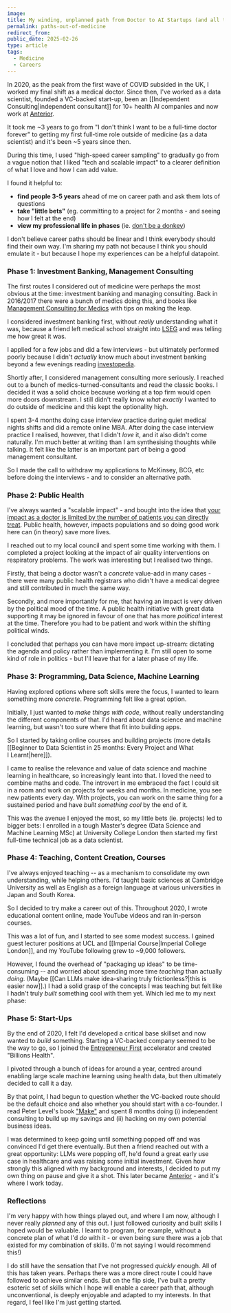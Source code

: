 ```yaml
---
image:
title: My winding, unplanned path from Doctor to AI Startups (and all the steps in between)
permalink: paths-out-of-medicine
redirect_from:
public_date: 2025-02-26
type: article
tags:
  - Medicine
  - Careers
---
```



In 2020, as the peak from the first wave of COVID subsided in the UK, I worked my final shift as a medical doctor. Since then, I've worked as a data scientist, founded a VC-backed start-up, been an [[Independent Consulting|independent consultant]] for 10+ health AI companies and now work at [Anterior](https://anterior.com/).

It took me ~3 years to go from "I don't think I want to be a full-time doctor forever" to getting my first full-time role outside of medicine (as a data scientist) and it's been ~5 years since then. 

During this time, I used "high-speed career sampling" to gradually go from a vague notion that I liked "tech and scalable impact" to a clearer definition of what I love and how I can add value.

I found it helpful to:
- **find people 3-5 years** ahead of me on career path and ask them lots of questions
- **take "little bets"** (eg. committing to a project for 2 months - and seeing how I felt at the end)
- **view my professional life in phases** (ie. [don't be a donkey](https://sive.rs/donkey))

I don't believe career paths should be linear and I think everybody should find their own way. I'm sharing my path not because I think you should emulate it - but because I hope my experiences can be a helpful datapoint.


### Phase 1: Investment Banking, Management Consulting
The first routes I considered out of medicine were perhaps the most obvious at the time: investment banking and managing consulting. Back in 2016/2017 there were a bunch of medics doing this, and books like [Management Consulting for Medics](https://www.amazon.co.uk/Management-Consulting-Medics-competition-Accelerator-ebook/dp/B019HVOBNY) with tips on making the leap.

I considered investment banking first, without *really* understanding what it was, because a friend left medical school straight into [LSEG](https://www.lseg.com/en) and was telling me how great it was.

I applied for a few jobs and did a few interviews - but ultimately performed poorly because I didn't *actually* know much about investment banking beyond a few evenings reading [investopedia](https://www.investopedia.com/).

Shortly after, I considered management consulting more seriously. I reached out to a bunch of medics-turned-consultants and read the classic books. I decided it was a solid choice because working at a top firm would open more doors downstream. I still didn't really know *what exactly* I wanted to do outside of medicine and this kept the optionality high.

I spent 3-4 months doing case interview practice during quiet medical nights shifts and did a remote online MBA. After doing the case interview practice I realised, however, that I didn't *love* it, and it also didn't come naturally. I'm much better at writing than I am synthesising thoughts while talking. It felt like the latter is an important part of being a good management consultant.

So I made the call to withdraw my applications to McKinsey, BCG, etc before doing the interviews - and to consider an alternative path.


### Phase 2: Public Health
I've always wanted a "scalable impact" - and bought into the idea that [your impact as a doctor is limited by the number of patients you can directly treat](https://80000hours.org/articles/how-many-lives-does-a-doctor-save-part-1/). Public health, however, impacts populations and so doing good work here can (in theory) save more lives.

I reached out to my local council and spent some time working with them. I completed a project looking at the impact of air quality interventions on respiratory problems. The work was interesting but I realised two things.

Firstly, that being a doctor wasn't a *concrete* value-add in many cases - there were many public health registrars who didn't have a medical degree and still contributed in much the same way.

Secondly, and more importantly for me, that having an impact is very driven by the political mood of the time. A public health initiative with great data supporting it may be ignored in favour of one that has more *political* interest at the time. Therefore you had to be patient and work within the shifting political winds.

I concluded that perhaps you can have more impact up-stream: dictating the agenda and policy rather than implementing it. I'm still open to some kind of role in politics - but I'll leave that for a later phase of my life.


### Phase 3: Programming, Data Science, Machine Learning
Having explored options where soft skills were the focus, I wanted to learn something more *concrete*. Programming felt like a great option.

Initially, I just wanted to *make things with code*, without really understanding the different components of that. I'd heard about data science and machine learning, but wasn't too sure where that fit into building apps.

So I started by taking online courses and building projects (more details [[Beginner to Data Scientist in 25 months: Every Project and What I Learnt|here]]).

I came to realise the relevance and value of data science and machine learning in healthcare, so increasingly leant into that. I loved the need to combine maths and code. The introvert in me embraced the fact I could sit in a room and work on projects for weeks and months. In medicine, you see new patients every day. With projects, you can work on the same thing for a sustained period and have *built something cool* by the end of it.

This was the avenue I enjoyed the most, so my little bets (ie. projects) led to bigger bets: I enrolled in a tough Master's degree (Data Science and Machine Learning MSc) at University College London then started my first full-time technical job as a data scientist.


### Phase 4: Teaching, Content Creation, Courses
I've always enjoyed teaching -- as a mechanism to consolidate my own understanding, while helping others. I'd taught basic sciences at Cambridge University as well as English as a foreign language at various universities in Japan and South Korea.

So I decided to try make a career out of this. Throughout 2020, I wrote educational content online, made YouTube videos and ran in-person courses.

This was a lot of fun, and I started to see some modest success. I gained guest lecturer positions at UCL and [[Imperial Course|Imperial College London]], and my YouTube following grew to ~9,000 followers.

However, I found the overhead of "packaging up ideas" to be time-consuming -- and worried about spending more time *teaching* than actually *doing*. (Maybe [[Can LLMs make idea-sharing truly frictionless?|this is easier now]].) I had a solid grasp of the concepts I was teaching but felt like I hadn't truly *built* something cool with them yet. Which led me to my next phase:


### Phase 5: Start-Ups
By the end of 2020, I felt I'd developed a critical base skillset and now wanted to *build* something. Starting a VC-backed company seemed to be the way to go, so I joined the [Entrepreneur First](https://www.joinef.com/) accelerator and created "Billions Health".

I pivoted through a bunch of ideas for around a year, centred around enabling large scale machine learning using health data, but then ultimately decided to call it a day.

By that point, I had begun to question whether the VC-backed route should be the default choice and also whether you should start with a co-founder. I read Peter Level's book ["Make"](https://readmake.com/) and spent 8 months doing (i) independent consulting to build up my savings and (ii) hacking on my own potential business ideas.

I was determined to keep going until something popped off and was convinced I'd get there eventually. But then a friend reached out with a great opportunity: LLMs were popping off, he'd found a great early use case in healthcare and was raising some initial investment. Given how strongly this aligned with my background and interests, I decided to put my own thing on pause and give it a shot. This later became [Anterior](https://anterior.com/) - and it's where I work today.


### Reflections
I'm very happy with how things played out, and where I am now, although I never really *planned* any of this out. I just followed curiosity and built skills I hoped would be valuable. I learnt to program, for example, without a concrete plan of what I'd *do* with it - or even being sure there was a job that existed for my combination of skills. (I'm not saying I would recommend this!)

I do still have the sensation that I've not progressed *quickly* enough. All of this has taken years. Perhaps there was a more direct route I could have followed to achieve similar ends. But on the flip side, I've built a pretty esoteric set of skills which I hope will enable a career path that, although unconventional, is deeply enjoyable and adapted to my interests. In that regard, I feel like I'm just getting started.
